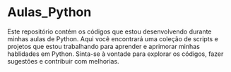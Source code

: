 # Aulas_Python
Este repositório contém os códigos que estou desenvolvendo durante minhas aulas de Python. Aqui você encontrará uma coleção de scripts e projetos que estou trabalhando para aprender e aprimorar minhas hablidades em Python.
Sinta-se à vontade para explorar os códigos, fazer sugestões e contribuir com melhorias.
